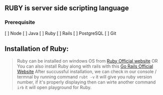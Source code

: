 ## RUBY is server side scripting language

### Prerequisite
[ ] Node
[ ] Java
[ ] Ruby
[ ] Rails
[ ] PostgreSQL
[ ] Git


## Installation of Ruby:
> Ruby can be installed on windows OS from [Ruby Official website](https://www.ruby-lang.org/en/documentation/installation/#winget)
OR
> You can also install Ruby along with rails with this [Go Rails Official Website](https://gorails.com/setup/windows/11)
> After succussful installation, we can check in our console / termnal by running command ```rubt -v``` it will give you ruby version number, if it's properly displaying then can wirte another command ```irb``` it will open playground for Ruby.


